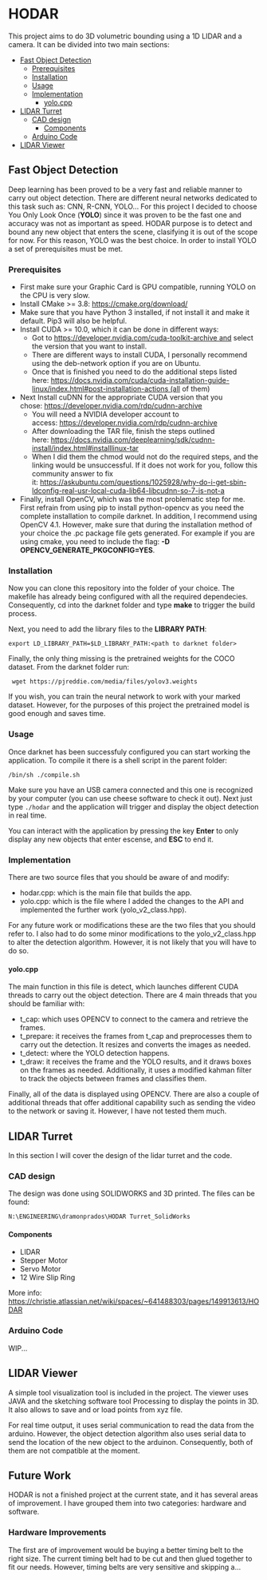 # HODAR

This project aims to do 3D volumetric bounding using a 1D LIDAR and a camera. It can be divided into two main sections:

- [Fast Object Detection](#fast-object-detection)
  * [Prerequisites](#prerequisites)
  * [Installation](#installation)
  * [Usage](#usage)
  * [Implementation](#implementation)
    + [yolo.cpp](#yolocpp)
- [LIDAR Turret](#lidar-turret)
  * [CAD design](#cad-design)
    + [Components](#components)
  * [Arduino Code](#arduino-code)
- [LIDAR Viewer](#lidar-viewer)


## Fast Object Detection

Deep learning has been proved to be a very fast and reliable manner to carry out object detection. There are different neural networks dedicated to this task such as: CNN, R-CNN, YOLO... For this project I decided to choose You Only Look Once (**YOLO**) since it was proven to be the fast one and accuracy was not as important as speed. HODAR purpose is to detect and bound any new object that enters the scene, clasifying it is out of the scope for now. For this reason, YOLO was the best choice. In order to install YOLO a set of prerequisites must be met.

### Prerequisites

- First make sure your Graphic Card is GPU compatible, running YOLO on the CPU is very slow.
- Install CMake >= 3.8: https://cmake.org/download/
- Make sure that you have Python 3 installed, if not install it and make it default. Pip3 will also be helpful.
- Install CUDA >= 10.0, which it can be done in different ways:
    - Got to https://developer.nvidia.com/cuda-toolkit-archive and select the version that you want to install.
    - There are different ways to install CUDA, I personally recommend using the deb-network option if you are on Ubuntu.
    - Once that is finished you need to do the additional steps listed here: https://docs.nvidia.com/cuda/cuda-installation-guide-linux/index.html#post-installation-actions (all of them)
- Next Install cuDNN for the appropriate CUDA version that you chose: https://developer.nvidia.com/rdp/cudnn-archive
    - You will need a NVIDIA developer account to access: https://developer.nvidia.com/rdp/cudnn-archive
    - After downloading the TAR file, finish the steps outlined here: https://docs.nvidia.com/deeplearning/sdk/cudnn-install/index.html#installlinux-tar
    - When I did them the chmod would not do the required steps, and the linking would be unsuccessful. If it does not work for you, follow this community answer to fix it: https://askubuntu.com/questions/1025928/why-do-i-get-sbin-ldconfig-real-usr-local-cuda-lib64-libcudnn-so-7-is-not-a
- Finally, install OpenCV, which was the most problematic step for me. First refrain from using pip to install python-opencv as you need the complete installation to compile darknet. In addition, I recommend using OpenCV 4.1. However, make sure that during the installation method of your choice the .pc package file gets generated. For example if you are using cmake, you need to include the flag: **-D OPENCV_GENERATE_PKGCONFIG=YES**.

### Installation

Now you can clone this repository into the folder of your choice. The makefile has already being configured with all the required dependecies. Consequently, cd into the darknet folder and type **make** to trigger the build process.

Next, you need to add the library files to the **LIBRARY PATH**:

`export LD_LIBRARY_PATH=$LD_LIBRARY_PATH:<path to darknet folder>`

Finally, the only thing missing is the pretrained weights for the COCO dataset. From the darknet folder run:

` wget https://pjreddie.com/media/files/yolov3.weights`

If you wish, you can train the neural network to work with your marked dataset. However, for the purposes of this project the pretrained model is good enough and saves time.

### Usage

Once darknet has been successfuly configured you can start working the application. To compile it there is a shell script in the parent folder:

`/bin/sh ./compile.sh`

Make sure you have an USB camera connected and this one is recognized by your computer (you can use cheese software to check it out). Next just type `./hodar` and the application will trigger and display the object detection in real time.

You can interact with the application by pressing the key **Enter** to only display any new objects that enter escense, and **ESC** to end it.

### Implementation

There are two source files that you should be aware of and modify:

- hodar.cpp: which is the main file that builds the app.
- yolo.cpp: which is the file where I added the changes to the API and implemented the further work (yolo_v2_class.hpp).

For any future work or modifications these are the two files that you should refer to. I also had to do some minor modifications to the yolo_v2_class.hpp to alter the detection algorithm. However, it is not likely that you will have to do so.

#### yolo.cpp

The main function in this file is detect, which launches different CUDA threads to carry out the object detection. There are 4 main threads that you should be familiar with:

- t_cap: which uses OPENCV to connect to the camera and retrieve the frames.
- t_prepare: it receives the frames from t_cap and preprocesses them to carry out the detection. It resizes and converts the images as needed.
- t_detect: where the YOLO detection happens.
- t_draw: it receives the frame and the YOLO results, and it draws boxes on the frames as needed. Additionally, it uses a modified kahman filter to track the objects between frames and classifies them. 

Finally, all of the data is displayed using OPENCV. There are also a couple of additional threads that offer additional capability such as sending the video to the network or saving it. However, I have not tested them much. 

## LIDAR Turret

In this section I will cover the design of the lidar turret and the code.

### CAD design

The design was done using SOLIDWORKS and 3D printed. The files can be found:

`N:\ENGINEERING\dramonprados\HODAR Turret_SolidWorks`

#### Components

- LIDAR
- Stepper Motor
- Servo Motor
- 12 Wire Slip Ring

More info: https://christie.atlassian.net/wiki/spaces/~641488303/pages/149913613/HODAR

### Arduino Code

WIP...

## LIDAR Viewer

A simple tool visualization tool is included in the project. The viewer uses JAVA and the sketching software tool Processing to display the points in 3D. It also allows to save and or load points from xyz file. 

For real time output, it uses serial communication to read the data from the arduino. However, the object detection algorithm also uses serial data to send the location of the new object to the arduinon. Consequently, both of them are not compatible at the moment. 

## Future Work

HODAR is not a finished project at the current state, and it has several areas of improvement. I have grouped them into two categories: hardware and software.

### Hardware Improvements

The first are of improvement would be buying a better timing belt to the right size. The current timing belt had to be cut and then glued together to fit our needs. However, timing belts are very sensitive and skipping a...
